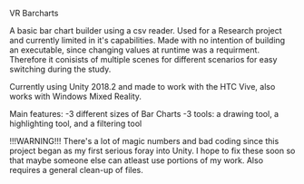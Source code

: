 VR Barcharts

A basic bar chart builder using a csv reader. Used for a Research project and currently limited in it's capabilities. Made with no intention of building an executable, since changing values at runtime was a requirment. Therefore it conisists of multiple scenes for different scenarios for easy switching during the study.

Currently using Unity 2018.2 and made to work with the HTC Vive, also works with Windows Mixed Reality.

Main features:
-3 different sizes of Bar Charts
-3 tools: a drawing tool, a highlighting tool, and a filtering tool

!!!WARNING!!!
There's a lot of magic numbers and bad coding since this project began as my first serious foray into Unity. I hope to fix these soon so that maybe someone else can atleast use portions of my work. Also requires a general clean-up of files.